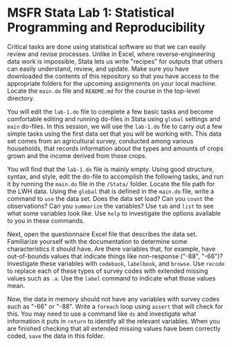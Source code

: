 # MSFR Stata Lab 1: Statistical Programming and Reproducibility

Critical tasks are done using statistical software so that we can easily review and revise processes. Unlike in Excel, where reverse-engineering data work is impossible, Stata lets us write "recipes" for outputs that others can easily understand, review, and update. Make sure you have downloaded the contents of this repository so that you have access to the appropriate folders for the upcoming assignments on your local machine. Locate the `main.do` file and `README.md` for the course in the top-level directory.

You will edit the `lab-1.do` file to complete a few basic tasks and become comfortable editing and running do-files in Stata using `global` settings and `main` do-files. In this session, we will use the `lab-1.do` file to carry out a few simple tasks using the first data set that you will be working with. This data set comes from an agricultural survey, conducted among various households, that records information about the types and amounts of crops grown and the income derived from those crops.

You will find that the `lab-1.do` file is mainly empty. Using good structure, syntax, and style, edit the do-file to accomplish the following tasks, and run it by running the `main.do` file in the `/Stata/` folder. Locate the file path for the LWH data. Using the `global` that is defined in the `main.do` file, write a command to `use` the data set. Does the data set load? Can you `count` the observations? Can you `summarize` the variables? Use `tab` and `list` to see what some variables look like. Use `help` to investigate the options available to you in these commands.

Next, open the questionnaire Excel file that describes the data set. Familiarize yourself with the documentation to determine some characteristics it should have. Are there variables that, for example, have out-of-bounds values that indicate things like non-response ("-88", "-66")? Investigate these variables with `codebook`, `labelbook`, and `browse`. Use `recode` to replace each of these types of survey codes with extended missing values such as `.a`. Use the `label` command to indicate what those values mean.

Now, the data in memory should not have any variables with survey codes such as "-66" or "-88". Write a `foreach` loop using `assert` that will check for this. You may need to use a command like `ds` and investigate what information it puts in `return` to identify all the relevant variables. When you are finished checking that all extended missing values have been correctly coded, `save` the data in this folder.
